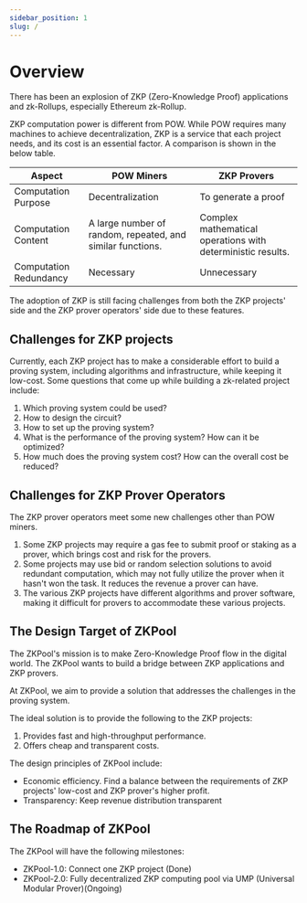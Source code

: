 ```yaml
---
sidebar_position: 1
slug: /
---
```


# Overview

There has been an explosion of ZKP (Zero-Knowledge Proof) applications and zk-Rollups, especially Ethereum zk-Rollup. 

ZKP computation power is different from POW. While POW requires many machines to achieve decentralization, ZKP is a service that each project needs, and its cost is an essential factor. A comparison is shown in the below table.

| Aspect | POW Miners | ZKP Provers |
| --- | --- | --- |
| Computation Purpose | Decentralization | To generate a proof |
| Computation Content | A large number of random, repeated, and similar functions. | Complex mathematical operations with deterministic results. |
| Computation Redundancy | Necessary | Unnecessary |

The adoption of ZKP is still facing challenges from both the ZKP projects' side and the ZKP prover operators' side due to these features.

## Challenges for ZKP projects

Currently, each ZKP project has to make a considerable effort to build a proving system, including algorithms and infrastructure, while keeping it low-cost. Some questions that come up while building a zk-related project include:

1. Which proving system could be used?
2. How to design the circuit?
3. How to set up the proving system?
4. What is the performance of the proving system? How can it be optimized?
5. How much does the proving system cost? How can the overall cost be reduced?

## Challenges for ZKP Prover Operators

The ZKP prover operators meet some new challenges other than POW miners.

1.  Some ZKP projects may require a gas fee to submit proof or staking as a prover, which brings cost and risk for the provers. 
2. Some projects may use bid or random selection solutions to avoid redundant computation, which may not fully utilize the prover when it hasn't won the task. It reduces the revenue a prover can have. 
3. The various ZKP projects have different algorithms and prover software, making it difficult for provers to accommodate these various projects.

## The Design Target of ZKPool

The ZKPool's mission is to make Zero-Knowledge Proof flow in the digital world. The ZKPool wants to build a bridge between ZKP applications and ZKP provers.

At ZKPool, we aim to provide a solution that addresses the challenges in the proving system.

The ideal solution is to provide the following to the ZKP projects:

1. Provides fast and high-throughput performance.
2. Offers cheap and transparent costs.

The design principles of ZKPool include:

- Economic efficiency. Find a balance between the requirements of ZKP projects' low-cost and ZKP prover's higher profit.
- Transparency: Keep revenue distribution transparent

## The Roadmap of ZKPool

The ZKPool will have the following milestones:

- ZKPool-1.0: Connect one ZKP project (Done)
- ZKPool-2.0: Fully decentralized ZKP computing pool via UMP (Universal Modular Prover)(Ongoing)